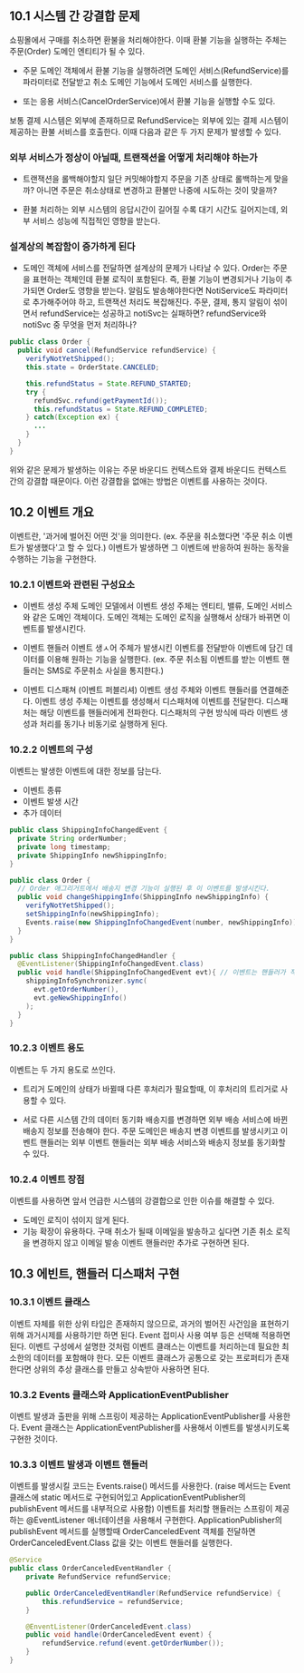 ## 10.1 시스템 간 강결합 문제

쇼핑몰에서 구매를 취소하면 환불을 처리해야한다. 이때 환불 기능을 실행하는 주체는 주문(Order) 도메인 엔티티가 될 수 있다.

- 주문 도메인 객체에서 환불 기능을 실행하려면 도메인 서비스(RefundService)를 파라미터로 전달받고 취소 도메인 기능에서 도메인 서비스를 실행한다.

- 또는 응용 서비스(CancelOrderService)에서 환불 기능을 실행할 수도 있다.

보통 결제 시스템은 외부에 존재하므로 RefundService는 외부에 있는 결제 시스템이 제공하는 환불 서비스를 호출한다. 이때 다음과 같은 두 가지 문제가 발생할 수 있다.

### 외부 서비스가 정상이 아닐때, 트랜잭션을 어떻게 처리해야 하는가

- 트랜잭션을 롤백해야할지 일단 커밋해야할지
  주문을 기존 상태로 롤백하는게 맞을까? 아니면 주문은 취소상태로 변경하고 환불만 나중에 시도하는 것이 맞을까?

- 환불 처리하는 외부 시스템의 응답시간이 길어질 수록 대기 시간도 길어지는데, 외부 서비스 성능에 직접적인 영향을 받는다.

### 설계상의 복잡함이 증가하게 된다

- 도메인 객체에 서비스를 전달하면 설계상의 문제가 나타날 수 있다.
  Order는 주문을 표현하는 객체인데 환불 로직이 포함된다. 즉, 환불 기능이 변경되거나 기능이 추가되면 Order도 영향을 받는다. 알림도 발송해야한다면 NotiService도 파라미터로 추가해주어야 하고, 트랜잭션 처리도 복잡해진다.
  주문, 결제, 통지 알림이 섞이면서 refundService는 성공하고 notiSvc는 실패하면? refundService와 notiSvc 중 무엇을 먼저 처리하나?

```java
public class Order {
  public void cancel(RefundService refundService) {
    verifyNotYetShipped();
    this.state = OrderState.CANCELED;

    this.refundStatus = State.REFUND_STARTED;
    try {
      refundSvc.refund(getPaymentId());
      this.refundStatus = State.REFUND_COMPLETED;
    } catch(Exception ex) {
      ...
    }
  }
}
```

위와 같은 문제가 발생하는 이유는 주문 바운디드 컨텍스트와 결제 바운디드 컨텍스트 간의 강결합 때문이다. 이런 강결합을 없애는 방법은 이벤트를 사용하는 것이다.

## 10.2 이벤트 개요

이벤트란, '과거에 벌어진 어떤 것'을 의미한다. (ex. 주문을 취소했다면 '주문 취소 이벤트가 발생했다'고 할 수 있다.) 이벤트가 발생하면 그 이벤트에 반응하여 원하는 동작을 수행하는 기능을 구현한다.

### 10.2.1 이벤트와 관련된 구성요소

- 이벤트 생성 주체
  도메인 모델에서 이벤트 생성 주체는 엔티티, 밸류, 도메인 서비스와 같은 도메인 객체이다. 도메인 객체는 도메인 로직을 실행해서 상태가 바뀌면 이벤트를 발생시킨다.

- 이벤트 핸들러
  이벤트 생ㅅ어 주체가 발생시킨 이벤트를 전달받아 이벤트에 담긴 데이터를 이용해 원하는 기능을 실행한다. (ex. 주문 취소됨 이벤트를 받는 이벤트 핸들러는 SMS로 주문취소 사실을 통지한다.)

- 이벤트 디스패쳐 (이벤트 퍼블리셔)
  이벤트 생성 주체와 이벤트 핸들러를 연결해준다. 이벤트 생성 주체는 이벤트를 생성해서 디스패처에 이벤트를 전달한다. 디스패처는 해당 이벤트를 핸들러에게 전파한다.
  디스패처의 구현 방식에 따라 이벤트 생성과 처리를 동기나 비동기로 실행하게 된다.

### 10.2.2 이벤트의 구성

이벤트는 발생한 이벤트에 대한 정보를 담는다.

- 이벤트 종류
- 이벤트 발생 시간
- 추가 데이터

```java
public class ShippingInfoChangedEvent {
  private String orderNumber;
  private long timestamp;
  private ShippingInfo newShippingInfo;
}

public class Order {
  // Order 애그리거트에서 배송지 변경 기능이 실행된 후 이 이벤트를 발생시킨다.
  public void changeShippingInfo(ShippingInfo newShippingInfo) {
    verifyNotYetShipped();
    setShippingInfo(newShippingInfo);
    Events.raise(new ShippingInfoChangedEvent(number, newShippingInfo)); // Events.raise()는 디스패처를 통해 이벤트를 전파하는 기능 제공
  }
}

public class ShippingInfoChangedHandler {
  @EventListener(ShippingInfoChangedEvent.class)
  public void handle(ShippingInfoChangedEvent evt){ // 이벤트는 핸들러가 작업을 수행하는데 필요한 데이터를 담아야한다. 데이터가 부족하면 불필요하게 API를 호출하거나 DB를 조회해와야한다.
    shippingInfoSynchronizer.sync(
      evt.getOrderNumber(),
      evt.geNewShippingInfo()
    );
  }
}
```

### 10.2.3 이벤트 용도

이벤트는 두 가지 용도로 쓰인다.

- 트리거
  도메인의 상태가 바뀔때 다른 후처리가 필요할때, 이 후처리의 트리거로 사용할 수 있다.

- 서로 다른 시스템 간의 데이터 동기화
  배송지를 변경하면 외부 배송 서비스에 바뀐 배송지 정보를 전송해야 한다. 주문 도메인은 배송지 변경 이벤트를 발생시키고 이벤트 핸들러는 외부 이벤트 핸들러는 외부 배송 서비스와 배송지 정보를 동기화할 수 있다.

### 10.2.4 이벤트 장점

이벤트를 사용하면 앞서 언급한 시스템의 강결합으로 인한 이슈를 해결할 수 있다.

- 도메인 로직이 섞이지 않게 된다.
- 기능 확장이 유용하다. 구매 취소가 될때 이메일을 발송하고 싶다면 기존 취소 로직을 변경하지 않고 이메일 발송 이벤트 핸들러만 추가로 구현하면 된다.

## 10.3 에빈트, 핸들러 디스패처 구현

### 10.3.1 이벤트 클래스

이벤트 자체를 위한 상위 타입은 존재하지 않으므로, 과거의 벌어진 사건임을 표현하기 위해 과거시제를 사용하기만 하면 된다. Event 접미사 사용 여부 등은 선택해 적용하면 된다. 이벤트 구성에서 설명한 것처럼 이벤트 클래스는 이벤트를 처리하는데 필요한 최소한의 데이터를 포함해야 한다. 모든 이벤트 클래스가 공통으로 갖는 프로퍼티가 존재한다면 상위의 추상 클래스를 만들고 상속받아 사용하면 된다.

### 10.3.2 Events 클래스와 ApplicationEventPublisher

이벤트 발생과 출판을 위해 스프링이 제공하는 ApplicationEventPublisher를 사용한다. Event 클래스는 ApplicationEventPublisher를 사용해서 이벤트를 발생시키도록 구현한 것이다.

### 10.3.3 이벤트 발생과 이벤트 핸들러

이벤트를 발생시킬 코드는 Events.raise() 메서드를 사용한다. (raise 메서드는 Event 클래스에 static 메서드로 구현되어있고 ApplicationEventPublisher의 publishEvent 메서드를 내부적으로 사용함)
이벤트를 처리할 핸들러는 스프링이 제공하는 @EventListener 애너테이션을 사용해서 구현한다. ApplicationPublisher의 publishEvent 메서드를 실행할때 OrderCanceledEvent 객체를 전달하면 OrderCanceledEvent.Class 값을 갖는 이벤트 핸들러를 실행한다.

```java
@Service
public class OrderCanceledEventHandler {
    private RefundService refundService;

    public OrderCanceledEventHandler(RefundService refundService) {
        this.refundService = refundService;
    }

    @EnventListener(OrderCanceledEvent.class)
    public void handle(OrderCanceledEvent event) {
        refundService.refund(event.getOrderNumber());
    }
}
```
